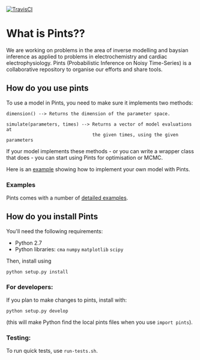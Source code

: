 [![TravisCI](https://travis-ci.org/pints-team/pints.svg?branch=master)](https://travis-ci.org/pints-team/pints)

# What is Pints??

We are working on problems in the area of inverse modelling and baysian 
inference as applied to problems in electrochemistry and cardiac 
electrophysiology.
Pints (Probabilistic Inference on Noisy Time-Series) 
is a collaborative repository to organise our efforts and share tools.

## How do you use pints

To use a model in Pints, you need to make sure it implements two methods:

```
dimension() --> Returns the dimension of the parameter space.
        
simulate(parameters, times) --> Returns a vector of model evaluations at
                                the given times, using the given parameters
```

If your model implements these methods - or you can write a wrapper
class that does - you can start using Pints for optimisation or MCMC.

Here is an [example](examples/writing-a-model.ipynb) showing how to implement 
your own model with Pints.

### Examples

Pints comes with a number of [detailed examples](examples/EXAMPLES.md).

## How do you install Pints

You'll need the following requirements:

- Python 2.7
- Python libraries: `cma` `numpy` `matplotlib` `scipy`

Then, install using 

```
python setup.py install
```

### For developers:

If you plan to make changes to pints, install with:

```
python setup.py develop
```

(this will make Python find the local pints files when you use `import pints`).

### Testing:

To run quick tests, use `run-tests.sh`.


